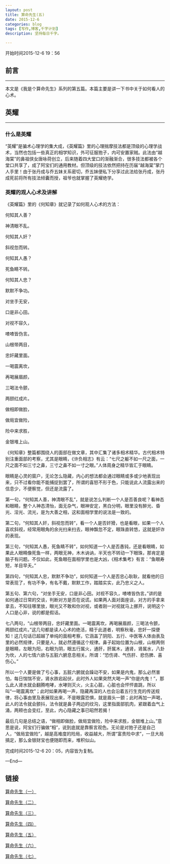 ```yaml
---
layout: post
title: 算命先生(五)
date: 2015-12-6
categories: blog
tags: [写作,博客,千字计划]
description: 坚持每日千字。

---
```

开始时间2015-12-6 19：56
## 前言
***
本文是《我是个算命先生》系列的第五篇。本篇主要是讲一下书中关于如何看人的心术。
## 英耀
***

### 什么是英耀
“英耀”是骗术心理学的集大成，《英耀篇》里的心理揣摩技法都是顶级的心理学战术，当然也包括一些真正的相学知识，外可征服狍子，内可安置家贼。此法由“越海棠”的鼻祖侠女唐咏荷创立，后来随着四大堂口的渐融渐合，很多技法都被各个堂口共享了，成了阿宝们的通用教材。但顶级的技法依然把持在历届“越海棠”掌门人手里！由于张丹成与乔五妹关系密切，乔五妹便私下分享过此法给张丹成，张丹成死前将所有技法倾囊而授，祖爷也就掌握了英耀绝学。
### 英耀的观人心术及讲解

《英耀篇》里的《何知章》就记录了如何观人心术的方法：

何知其人善？

神清眼不乱。

何知其人奸？

斜视忽而转。

何知其人愚？

死鱼睛不转。

何知其人忠？

默默不争功。

对坐手无安，

口是非心田。

对视不容久，

喳喳皆伪言。

山根带两目，

忠奸藏里面。

一喝震离坎，

再喝展眉颜，

三喝法令颤，

两颐红成片。

做相即做脸，

做局宜做险，

险中来求胜，

金银堆上山。

《何知章》整篇都围绕人的面部在做文章，其中汇集了诸多相术精华。古代相术特别注重面部的考察，尤其是眼睛，《许负相志》有云：“七尺之躯不如一尺之面，一尺之面不如三寸之鼻，三寸之鼻不如一寸之眼。”人体周身之精华皆汇于眼睛。

眼睛是心灵的窗户，无论怎么隐藏，内心的想法都会通过眼睛或多或少地表现出来，只不过看你能不能捕捉到罢了，所谓的喜怒不形于色，只能说此人流露出来的信息少，不便察觉，但还是流露了。

第一句，“何知其人善，神清眼不乱”，就是说怎么判断一个人是否善良呢？看神态和眼睛，整个人神态清怡，面无杂气，眼神安定，黑白分明，眼里没有醉光、昏光、淫光、流光，是为大善之相，这和面相学里的说法是一致的。

第二句，“何知其人奸，斜视忽而转”，看一个人是否奸猾，也是看眼，如果一个人喜欢斜视，经常用眼角的余光扫来扫去，眼神飘忽不定，眼珠直转悠，这就是奸诈的表现。

第三句，“何知其人愚，死鱼睛不转”，如何知道一个人是否愚钝，还是看眼睛，如果此人眼睛像死鱼一样，两眼无神，木木讷讷，半天也不转动一下眼珠，那肯定是脑子有问题。不仅如此，死鱼眼在面相学里也是大凶，《相术集考》有言：“鱼眼寿短，羊目早夭。”

第四句，“何知其人忠，默默不争功”，如何知道一个人是否忠心耿耿，就看他的日常表现了，有功不争，有名不戴，默默工作，踏踏实实，此乃忠义之人。

第五句、第六句，“对坐手无安，口是非心田。对视不容久，喳喳皆伪言。”讲的是如何通过日常的交谈，判断对方是否在说谎。如果两人面对面座谈，对方的手拿来拿去，不知往哪里放，眼光又不敢和你对视，或者刚一对视就马上挪开，说明这个人口是心非，说的都是假话。

七八两句，“山根带两目，忠奸藏里面。一喝震离坎，再喝展眉颜，三喝法令颤，两颐红成片。”这几句都是读人心术的绝活，精于此道者，明察秋毫，忠奸一探便知！这几句话已超越了单纯的面相考察，它涵盖了阴阳、五行、中医等人体由表及里的必然规律，只要是人，就必然遵循这个规律。鼻子起始位置为山根，山根两侧是眼睛，左眼为阳，右眼为阴，眼五行属火，通肝，肝属木，通肾，肾属水，八卦为坎，人的七情六欲与五脏六腑息息相关。所谓：“恐伤肾、气伤肝、悲伤脾、喜伤心。”

所以一个人要是做了亏心事，五脏六腑就会躁动不安，如果是内鬼，那么必然害怕，每日惴惴不安，肾水跌宕起伏，此时外人如果突然大喝一声“你是内鬼！”，那么此人肾水就会翻腾咆哮，水哮则灭火，火主心脏，心脏也会怦怦直跳，所以叫“一喝震离坎”；此时如果再喝一声，隐藏再深的人也会沿着五行生克的传送规律，将心事由里及表展现出来，不是眼露恐惧，就是眉头一颤；此时再加一声喝，此人的法令就会颤抖，法令就是鼻子两边的纹沟，这里指面部肌肉，紧跟着血气上涌，两颊也会变红，至此，内心隐藏之事已昭然若揭！

最后几句是总结之语，“做相即做脸，做局宜做险，险中来求胜，金银堆上山。”意思是说，阿宝们行骗做“相”，说到底就是靠察言观色。无论是对狍子还是自己人，“做局宜做险”，越是高难度的险局，收益越大，所谓“富贵险中求”，一旦大局搞定，那么金银财宝也便随即而来，堆积似山。完成时间2015-12-6 20：05，内容皆为复制。

—End—




## 链接

[算命先生（一）](http://showhilllee.github.io/blog/2015/12/03/the-fortune-teller/)

[算命先生（二）](http://showhilllee.github.io/blog/2015/12/03/the-fortune-teller2/)

[算命先生（三）](http://showhilllee.github.io/blog/2015/12/04/the-fortune-teller3/)

[算命先生（四）](http://showhilllee.github.io/blog/2015/12/05/the-fortune-teller4/)

[算命先生（五）](http://showhilllee.github.io/blog/2015/12/06/the-fortune-teller5/)

[算命先生（六）](http://showhilllee.github.io/blog/2015/12/07/the-fortune-teller6/)

[算命先生（七）](http://showhilllee.github.io/blog/2015/12/08/the-fortune-teller7/)

